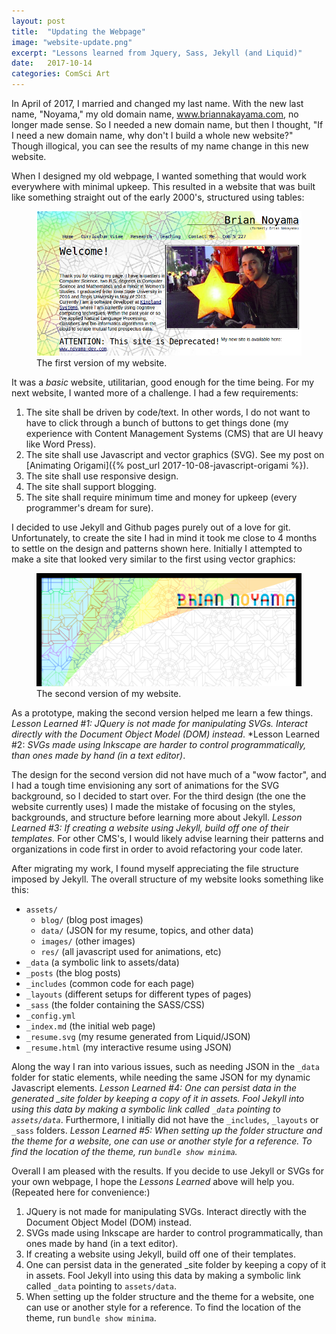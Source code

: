 ```yaml
---
layout: post
title:  "Updating the Webpage"
image: "website-update.png"
excerpt: "Lessons learned from Jquery, Sass, Jekyll (and Liquid)"
date:   2017-10-14
categories: ComSci Art
---
```


In April of 2017, I married and changed my last name. With the new last name,  "Noyama," my old domain name, www.briannakayama.com, no longer made sense. So I needed a new domain name, but then I thought, "If I need a new domain name, why don't I build a whole new website?" Though illogical, you can see the results of my name change in this new website.

When I designed my old webpage, I wanted something that would work everywhere with minimal upkeep. This resulted in a website that was built like something straight out of the early 2000's, structured using tables:

<figure class="full">
  <img src="/assets/images/website-version1.png" title="The first version of my website" alt="The first version of my website"/>
  <figcaption>
    The first version of my website.
  </figcaption>
</figure>


It was a *basic* website, utilitarian, good enough for the time being. For my next website, I wanted more of a challenge. I had a few requirements:

1. The site shall be driven by code/text. In other words, I do not want to have to click through a bunch of buttons to get things done (my experience with Content Management Systems (CMS) that are UI heavy like Word Press).
2. The site shall use Javascript and vector graphics (SVG). See my post on [Animating Origami]({% post_url 2017-10-08-javascript-origami %}).
3. The site shall use responsive design. 
4. The site shall support blogging.
5. The site shall require minimum time and money for upkeep (every programmer's dream for sure).

I decided to use Jekyll and Github pages purely out of a love for git. Unfortunately, to create the site I had in mind it took me close to 4 months to settle on the design and patterns shown here. Initially I attempted to make a site that looked very similar to the first using vector graphics:

<figure class="full">
  <img src="/assets/images/website-version2.png" title="The second version of my website" alt="The second version of my website"/>
  <figcaption>
    The second version of my website.
  </figcaption>
</figure>

As a prototype, making the second version helped me learn a few things.  *Lesson Learned #1: JQuery is not made for manipulating SVGs. Interact directly with the Document Object Model (DOM) instead*. *Lesson Learned #2: *SVGs made using Inkscape are harder to control programmatically, than ones made by hand (in a text editor)*.

The design for the second version did not have much of a "wow factor", and I had a tough time envisioning any sort of animations for the SVG background, so I decided to start over. For the third design (the one the website currently uses) I made the mistake of focusing on the styles, backgrounds, and structure before learning more about Jekyll. *Lesson Learned #3: If creating a website using Jekyll, build off one of their templates.* For other CMS's, I would likely advise learning their patterns and organizations in code first in order to avoid refactoring your code later. 

After migrating my work, I found myself appreciating the file structure imposed by Jekyll. The overall structure of my website looks something like this:

- `assets/`
    - `blog/` (blog post images)
    - `data/` (JSON for my resume, topics, and other data)
    - `images/` (other images)
    - `res/` (all javascript used for animations, etc)
- `_data` (a symbolic link to assets/data)
- `_posts` (the blog posts)
- `_includes` (common code for each page)
- `_layouts` (different setups for different types of pages)
- `_sass` (the folder containing the SASS/CSS)
- `_config.yml` 
- `_index.md` (the initial web page)
- `_resume.svg` (my resume generated from Liquid/JSON)
- `_resume.html` (my interactive resume using JSON)

Along the way I ran into various issues, such as needing JSON in the `_data` folder for static elements, while needing the same JSON for my dynamic Javascript elements. *Lesson Learned #4: One can persist data in the generated _site folder by keeping a copy of it in assets. Fool Jekyll into using this data by making a symbolic link called `_data` pointing to `assets/data`*. Furthermore, I initially did not have the `_includes`, `_layouts` or `_sass` folders. *Lesson Learned #5: When setting up the folder structure and the theme for a website, one can use or another style for a reference. To find the location of the theme, run `bundle show minima`.*

Overall I am pleased with the results. If you decide to use Jekyll or SVGs for your own webpage, I hope the *Lessons Learned* above will help you. (Repeated here for convenience:)

1. JQuery is not made for manipulating SVGs. Interact directly with the Document Object Model (DOM) instead. 
2. SVGs made using Inkscape are harder to control programmatically, than ones made by hand (in a text editor).
3. If creating a website using Jekyll, build off one of their templates.
4. One can persist data in the generated _site folder by keeping a copy of it in assets. Fool Jekyll into using this data by making a symbolic link called `_data` pointing to `assets/data`.
5. When setting up the folder structure and the theme for a website, one can use or another style for a reference. To find the location of the theme, run `bundle show minima`.


